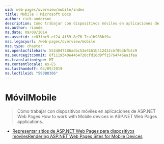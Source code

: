 ```yaml
---
uid: web-pages/overview/mobile/index
title: Mobile | Microsoft Docs
author: rick-anderson
description: Cómo trabajar con dispositivos móviles en aplicaciones de ASP.NET Web Pages.
ms.author: riande
ms.date: 09/08/2014
ms.assetid: ce83fbc9-ef24-4f59-8e76-7ca1b983bf9a
msc.legacyurl: /web-pages/overview/mobile
msc.type: chapter
ms.openlocfilehash: 552d047286adbc53e4161b412432cbf0b3bfb4c9
ms.sourcegitcommit: 0f1119340e4464720cfd16d0ff15764746ea1fea
ms.translationtype: MT
ms.contentlocale: es-ES
ms.lasthandoff: 04/09/2019
ms.locfileid: "59380306"
---
```

# <a name="mobile"></a><span data-ttu-id="e7392-103">Móvil</span><span class="sxs-lookup"><span data-stu-id="e7392-103">Mobile</span></span>

> <span data-ttu-id="e7392-104">Cómo trabajar con dispositivos móviles en aplicaciones de ASP.NET Web Pages.</span><span class="sxs-lookup"><span data-stu-id="e7392-104">How to work with Mobile devices in ASP.NET Web Pages applications.</span></span>


- [<span data-ttu-id="e7392-105">Representar sitios de ASP.NET Web Pages para dispositivos móviles</span><span class="sxs-lookup"><span data-stu-id="e7392-105">Rendering ASP.NET Web Pages Sites for Mobile Devices</span></span>](rendering-aspnet-web-pages-sites-for-mobile-devices.md)
